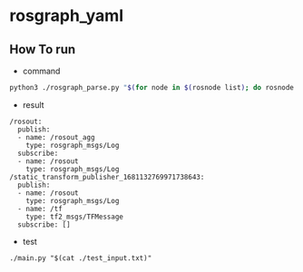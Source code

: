 # rosgraph_yaml


## How To run

- command
```bash
python3 ./rosgraph_parse.py "$(for node in $(rosnode list); do rosnode info -q ${node}; done)"
```

- result
```
/rosout:
  publish:
  - name: /rosout_agg
    type: rosgraph_msgs/Log
  subscribe:
  - name: /rosout
    type: rosgraph_msgs/Log
/static_transform_publisher_1681132769971738643:
  publish:
  - name: /rosout
    type: rosgraph_msgs/Log
  - name: /tf
    type: tf2_msgs/TFMessage
  subscribe: []
```

- test
```
./main.py "$(cat ./test_input.txt)"
```
